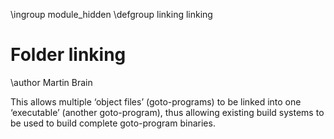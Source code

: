 \ingroup module_hidden
\defgroup linking linking

# Folder linking

\author Martin Brain

This allows multiple ‘object
files’ (goto-programs) to be linked into one ‘executable’ (another
goto-program), thus allowing existing build systems to be used to build
complete goto-program binaries.
